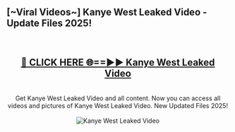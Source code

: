 <h2>[~Viral Videos~] Kanye West Leaked Video - Update Files 2025!</h2>
<br>
<div align="center">
<h2><a href="https://betterlinks.top/A2PfLJ" rel="nofollow">🔴 CLICK HERE 🌐==►► Kanye West Leaked Video</a></h2>
<br>
Get Kanye West Leaked Video and all content. Now you can access all videos and pictures of Kanye West Leaked Video. New Updated Files 2025!
<br>
<br>
<a href="https://betterlinks.top/A2PfLJ" rel="nofollow" data-target="animated-image.originalLink"><img src="https://i.ibb.co.com/WyWwxjT/player-gif2.gif" alt="Kanye West Leaked Video" style="max-width: 100%; display: inline-block;" data-target="animated-image.originalImage"></a>
</div>
<br>
